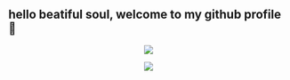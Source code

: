 ## hello beatiful soul, welcome to my github profile 👋




<p align="center">
    <img src = "https://github-readme-stats.vercel.app/api?username=Ameeeek&show_icons=true">
</p>

<p align="center">
    <img src = "https://discord.c99.nl/widget/theme-3/291715441867489291.png">
</p>
<!--
**Ameeeek/readme** is a ✨ _special_ ✨ repository because its `README.md` (this file) appears on your GitHub profile.
